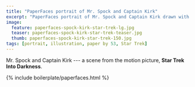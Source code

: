 ```yaml
---
title: "PaperFaces portrait of Mr. Spock and Captain Kirk"
excerpt: "PaperFaces portrait of Mr. Spock and Captain Kirk drawn with Paper by 53 on an iPad."
image: 
  feature: paperfaces-spock-kirk-star-trek-lg.jpg
  teaser: paperfaces-spock-kirk-star-trek-teaser.jpg
  thumb: paperfaces-spock-kirk-star-trek-150.jpg
tags: [portrait, illustration, paper by 53, Star Trek]
---
```


Mr. Spock and Captain Kirk --- a scene from the motion picture, **Star Trek Into Darkness**.

{% include boilerplate/paperfaces.html %}

